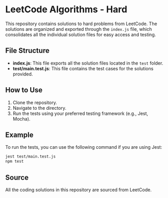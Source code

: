 # LeetCode Algorithms - Hard

This repository contains solutions to hard problems from LeetCode. The solutions are organized and exported through the `index.js` file, which consolidates all the individual solution files for easy access and testing.

## File Structure

- **index.js**: This file exports all the solution files located in the `test` folder.
- **test/main.test.js**: This file contains the test cases for the solutions provided.

## How to Use

1. Clone the repository.
2. Navigate to the directory.
3. Run the tests using your preferred testing framework (e.g., Jest, Mocha).

## Example

To run the tests, you can use the following command if you are using Jest:

```bash
jest test/main.test.js
npm test
```

## Source

All the coding solutions in this repository are sourced from LeetCode.
